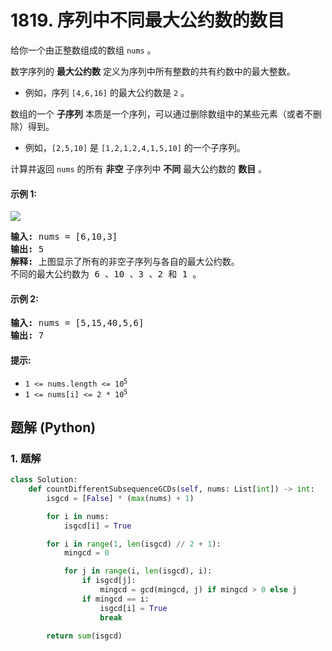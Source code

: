 # 1819. 序列中不同最大公约数的数目
给你一个由正整数组成的数组 `nums` 。

数字序列的 **最大公约数** 定义为序列中所有整数的共有约数中的最大整数。

* 例如，序列 `[4,6,16]` 的最大公约数是 `2` 。

数组的一个 **子序列** 本质是一个序列，可以通过删除数组中的某些元素（或者不删除）得到。

* 例如，`[2,5,10]` 是 `[1,2,1,2,4,1,5,10]` 的一个子序列。

计算并返回 `nums` 的所有 **非空** 子序列中 **不同** 最大公约数的 **数目** 。

#### 示例 1:
![](https://assets.leetcode.com/uploads/2021/03/17/image-1.png)
<pre>
<strong>输入:</strong> nums = [6,10,3]
<strong>输出:</strong> 5
<strong>解释:</strong> 上图显示了所有的非空子序列与各自的最大公约数。
不同的最大公约数为 6 、10 、3 、2 和 1 。
</pre>

#### 示例 2:
<pre>
<strong>输入:</strong> nums = [5,15,40,5,6]
<strong>输出:</strong> 7
</pre>

#### 提示:
* <code>1 <= nums.length <= 10<sup>5</sup></code>
* <code>1 <= nums[i] <= 2 * 10<sup>5</sup></code>

## 题解 (Python)

### 1. 题解
```Python
class Solution:
    def countDifferentSubsequenceGCDs(self, nums: List[int]) -> int:
        isgcd = [False] * (max(nums) + 1)

        for i in nums:
            isgcd[i] = True

        for i in range(1, len(isgcd) // 2 + 1):
            mingcd = 0

            for j in range(i, len(isgcd), i):
                if isgcd[j]:
                    mingcd = gcd(mingcd, j) if mingcd > 0 else j
                if mingcd == i:
                    isgcd[i] = True
                    break

        return sum(isgcd)
```
